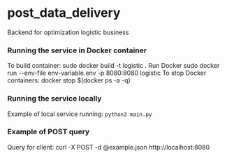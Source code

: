 # post_data_delivery
Backend for optimization logistic business

### Running the service in Docker container
To build container: sudo docker build -t logistic . 
Run Docker sudo docker run --env-file env-variable.env -p 8080:8080 logistic
To stop Docker containers: docker stop $(docker ps -a -q)
### Running the service locally
Example of local service running: `python3 main.py`
### Example of POST query
Query for client: curl -X POST -d @example.json http://localhost:8080
